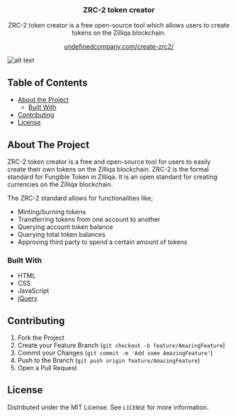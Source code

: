 <p align="center">
  <h3 align="center">ZRC-2 token creator</h3>

  <p align="center">
    ZRC-2 token creator is a free open-source tool which allows users to create tokens on the Zilliqa blockchain.
  </p>
  <p align="center"><a href="https://undefinedcompany.com/create-zrc2/">undefinedcompany.com/create-zrc2/</a></p>
  
  ![alt text](https://s6.gifyu.com/images/6c99af25b33c8b19003f964f9c0b04cb.gif)
</p>



<!-- TABLE OF CONTENTS -->
## Table of Contents

* [About the Project](#about-the-project)
  * [Built With](#built-with)
* [Contributing](#contributing)
* [License](#license)



<!-- ABOUT THE PROJECT -->
## About The Project

ZRC-2 token creator is a free and open-source tool for users to easily create their own tokens on the Zilliqa blockchain. ZRC-2 is the formal standard for Fungible Token in Zilliqa. It is an open standard for creating currencies on the Zilliqa blockchain.

The ZRC-2 standard allows for functionalities like;

* Minting/burning tokens
* Transferring tokens from one account to another
* Querying account token balance
* Querying total token balances
* Approving third party to spend a certain amount of tokens

### Built With
* HTML
* CSS
* JavaScript
* [jQuery](https://jquery.com/)

<!-- CONTRIBUTING -->
## Contributing

1. Fork the Project
2. Create your Feature Branch (`git checkout -b feature/AmazingFeature`)
3. Commit your Changes (`git commit -m 'Add some AmazingFeature'`)
4. Push to the Branch (`git push origin feature/AmazingFeature`)
5. Open a Pull Request

<!-- LICENSE -->
## License

Distributed under the MIT License. See `LICENSE` for more information.
